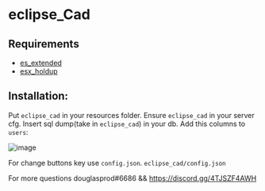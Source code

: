 # eclipse_Cad
## Requirements
- [es_extended](https://github.com/esx-framework/es_extended/tree/v1-final)
- [esx_holdup](https://github.com/esx-framework/esx_holdup)

## Installation:
Put `eclipse_cad` in your resources folder.
Ensure `eclipse_cad` in your server cfg.
Insert sql dump(take in `eclipse_cad`) in your db.
Add this columns to `users`:

![image](https://user-images.githubusercontent.com/36680471/121785331-df468700-cbc1-11eb-8b1a-e2559adb0acb.png)

For change buttons key use `config.json`. `eclipse_cad/config.json`



For more questions douglasprod#6686 && https://discord.gg/4TJSZF4AWH

